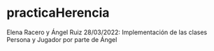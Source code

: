 # practicaHerencia
Elena Racero y Ángel Ruiz
28/03/2022: Implementación de las clases Persona y Jugador por parte de Ángel
